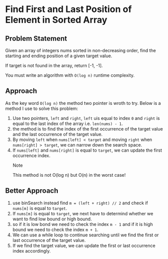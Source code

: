 # Find First and Last Position of Element in Sorted Array

## Problem Statement

Given an array of integers nums sorted in non-decreasing order, find the starting and ending position of a given target value.

If target is not found in the array, return [-1, -1].

You must write an algorithm with `O(log n)` runtime complexity.

## Approach

As the key word `O(log n)` the method two pointer is wroth to try.
Below is a method I use
to solve this problem:

1. Use two pointers, `left` and `right`, `left` uis equal to index `0` and `right` is equal to the last index of the array i.e. `len(nums) - 1`.
2. the method is to find the index of the first occurrence of the target value and the last occurrence of the target value.
3. By moving `left` when `nums[left] < target` and moving `right` when `nums[right] > target`, we can narrow down the search space.
4. If `nums[left]` and `nums[right]` is equal to `target`, we can update the first occurrence index.
   > [!NOTE]
   > This method is not O(log n) but O(n) in the worst case!

## Better Approach

1. use binSearch instead find `m = (left + right) // 2` and check if `nums[m]` is equal to `target`.
2. If `nums[m]` is equal to `target`, we next have to determind whether we want to find low bound or high bound.
3. so if it is low bond we need to check the index `m - 1` and if it is high bound we need to check the index `m + 1`.
4. We can use a while loop to continue searching until we find the first or last occurrence of the target value.
5. If we find the target value, we can update the first or last occurrence index accordingly.
